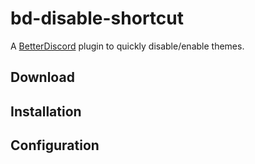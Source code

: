 # bd-disable-shortcut

A [BetterDiscord](https://github.com/rauenzi/BetterDiscordApp/) plugin to quickly disable/enable themes.

## Download

## Installation

## Configuration

